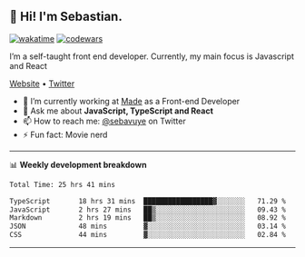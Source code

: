 ## 👋 Hi! I'm Sebastian.

[![wakatime](https://wakatime.com/badge/user/df0036c6-328a-4a39-be9b-e49417ed22a1.svg)](https://wakatime.com/@df0036c6-328a-4a39-be9b-e49417ed22a1)
[![codewars](https://www.codewars.com/users/sebavuye/badges/small)](https://www.codewars.com/users/sebavuye)

I’m a self-taught front end developer. Currently, my main focus is Javascript and React

[Website](https://sebastianvuye.be) • [Twitter](https://twitter.com/sebavuye)

- 🔭 I’m currently working at [Made](https://made.be/) as a Front-end Developer
- 💬 Ask me about **JavaScript, TypeScript and React**
- 📫 How to reach me: [@sebavuye](https://twitter.com/sebavuye) on Twitter
- ⚡ Fun fact: Movie nerd

-------

📊 **Weekly development breakdown**

<!--START_SECTION:waka-->

```txt
Total Time: 25 hrs 41 mins

TypeScript       18 hrs 31 mins  █████████████████▓░░░░░░░   71.29 %
JavaScript       2 hrs 27 mins   ██▒░░░░░░░░░░░░░░░░░░░░░░   09.43 %
Markdown         2 hrs 19 mins   ██▒░░░░░░░░░░░░░░░░░░░░░░   08.92 %
JSON             48 mins         ▓░░░░░░░░░░░░░░░░░░░░░░░░   03.14 %
CSS              44 mins         ▓░░░░░░░░░░░░░░░░░░░░░░░░   02.84 %
```

<!--END_SECTION:waka-->
-------
